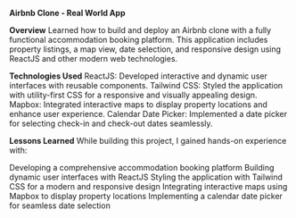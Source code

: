 **Airbnb Clone - Real World App**

**Overview**
Learned how to build and deploy an Airbnb clone with a fully functional accommodation booking platform. This application includes property listings, a map view, date selection, and responsive design using ReactJS and other modern web technologies.

**Technologies Used**
ReactJS: Developed interactive and dynamic user interfaces with reusable components.
Tailwind CSS: Styled the application with utility-first CSS for a responsive and visually appealing design.
Mapbox: Integrated interactive maps to display property locations and enhance user experience.
Calendar Date Picker: Implemented a date picker for selecting check-in and check-out dates seamlessly.

**Lessons Learned**
While building this project, I gained hands-on experience with:

Developing a comprehensive accommodation booking platform
Building dynamic user interfaces with ReactJS
Styling the application with Tailwind CSS for a modern and responsive design
Integrating interactive maps using Mapbox to display property locations
Implementing a calendar date picker for seamless date selection
